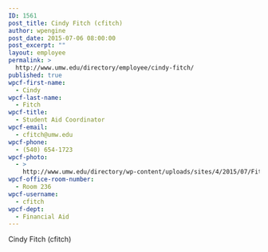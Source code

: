 ```yaml
---
ID: 1561
post_title: Cindy Fitch (cfitch)
author: wpengine
post_date: 2015-07-06 08:00:00
post_excerpt: ""
layout: employee
permalink: >
  http://www.umw.edu/directory/employee/cindy-fitch/
published: true
wpcf-first-name:
  - Cindy
wpcf-last-name:
  - Fitch
wpcf-title:
  - Student Aid Coordinator
wpcf-email:
  - cfitch@umw.edu
wpcf-phone:
  - (540) 654-1723
wpcf-photo:
  - >
    http://www.umw.edu/directory/wp-content/uploads/sites/4/2015/07/Fitch_Cindy_328.jpg
wpcf-office-room-number:
  - Room 236
wpcf-username:
  - cfitch
wpcf-dept:
  - Financial Aid
---
```

Cindy Fitch (cfitch)